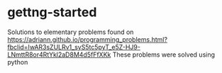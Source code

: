 # gettng-started
Solutions to elementary problems found on https://adriann.github.io/programming_problems.html?fbclid=IwAR3sZULRv1_syS5tc5pyT_e5Z-HJ9-LNmttR8or4RtYkl2aD8M4d5fFfXKk
These problems were solved using python
